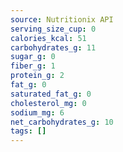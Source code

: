 ```yaml
---
source: Nutritionix API
serving_size_cup: 0
calories_kcal: 51
carbohydrates_g: 11
sugar_g: 0
fiber_g: 1
protein_g: 2
fat_g: 0
saturated_fat_g: 0
cholesterol_mg: 0
sodium_mg: 6
net_carbohydrates_g: 10
tags: []
---
```


